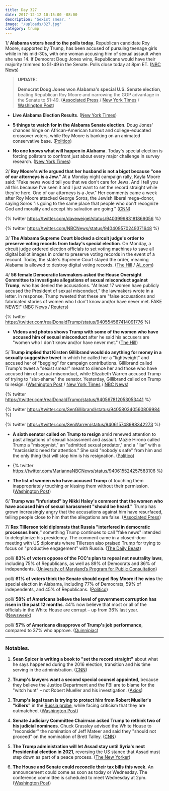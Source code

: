 ```yaml
---
title: Day 327
date: 2017-12-12 10:15:00 -08:00
description: 'Sexist smear. '
image: "/uploads/327.jpg"
category: trump
---
```


1/ **Alabama voters head to the polls today**. Republican candidate Roy Moore, supported by Trump, has been accused of pursuing teenage girls while in his mid-30s, with one woman accusing him of sexual assault when she was 14. If Democrat Doug Jones wins, Republicans would have their majority trimmed to 51-49 in the Senate. Polls close today at 8pm ET. ([NBC News](https://www.nbcnews.com/politics/first-read/alabama-race-has-big-stakes-trump-gop-2018-n828681))

> **UPDATE:**
>
> **Democrat Doug Jones won Alabama's special U.S. Senate election**, beating Republican Roy Moore and narrowing the GOP advantage in the Senate to 51-49. ([Associated Press](https://apnews.com/e2f3c87b2f6b4c05b5e8f8cab38dd48c) / [New York Times](https://www.nytimes.com/2017/12/12/us/politics/alabama-senate-race-winner.html) / [Washington Post](https://www.washingtonpost.com/powerpost/voters-head-to-the-polls-in-contentious-senate-race-in-alabama/2017/12/11/26e36b56-deb7-11e7-8679-a9728984779c_story.html)) 

* **Live Alabama Election Results**. ([New York Times](https://www.nytimes.com/elections/results/alabama-senate-special-election-roy-moore-doug-jones))

* **5 things to watch for in the Alabama Senate election**. Doug Jones' chances hinge on African-American turnout and college-educated crossover voters, while Roy Moore is banking on an animated conservative base. ([Politico](https://www.politico.com/story/2017/12/12/alabama-senate-moore-jones-election-291741))

* **No one knows what will happen in Alabama**. Today's special election is forcing pollsters to confront just about every major challenge in survey research. ([New York Times](https://www.nytimes.com/2017/12/12/upshot/alabama-election-polling-roy-moore.html))

2/ **Roy Moore's wife argued that her husband is not a bigot because "one of our attorneys is a Jew."** At a Monday night campaign rally, Kayla Moore said: "Fake news would tell you that we don't care for Jews. And I tell you all this because I've seen it and I just want to set the record straight while they're here. One of our attorneys is a Jew." Her comments came a week after Roy Moore attacked George Soros, the Jewish liberal mega-donor, saying Soros "is going to the same place that people who don't recognize God and morality and accept his salvation are going." ([CNN](https://www.cnn.com/2017/12/11/politics/kayla-moore-roy-rally-alabama-senate/index.html))

{% twitter https://twitter.com/daveweigel/status/940399983181869056 %}

{% twitter https://twitter.com/NBCNews/status/940409570249371648 %}

3/ **The Alabama Supreme Court blocked a circuit judge's order to preserve voting records from today's special election**. On Monday, a circuit judge ordered election officials to set voting machines to save all digital ballot images in order to preserve voting records in the event of a recount. Today, the state's Supreme Court stayed the order, meaning Alabama is allowed to destroy digital voting records. ([The Hill](http://thehill.com/homenews/campaign/364430-alabama-supreme-court-stays-order-to-preserve-voting-records-in-senate) / [AL.com](http://www.al.com/news/index.ssf/2017/12/in_final-hour_order_court_rule.html))

4/ **56 female Democratic lawmakers asked the House Oversight Committee to investigate allegations of sexual misconduct against Trump**, who has denied the accusations. "At least 17 women have publicly accused the President of sexual misconduct," the lawmakers wrote in a letter. In response, Trump tweeted that these are "false accusations and fabricated stories of women who I don't know and/or have never met. FAKE NEWS!" ([NBC News](https://www.nbcnews.com/storyline/sexual-misconduct/fifty-six-female-democratic-lawmakers-ask-house-investigate-trump-n828611) / [Reuters](https://www.reuters.com/article/us-usa-trump-women-congress/u-s-house-democratic-women-seek-probe-of-trump-misconduct-accusations-idUSKBN1E606Z))

{% twitter https://twitter.com/realDonaldTrump/status/940554567414091776 %}

* **Videos and photos shows Trump with some of the women who have accused him of sexual misconduct** after he said his accusers are "women who I don’t know and/or have never met." ([The Hill](http://thehill.com/homenews/administration/364506-footage-shows-trump-with-accusers-after-he-claimed-he-never-met-them))

5/ **Trump implied that Kirsten Gillibrand would do anything for money in a sexually suggestive tweet** in which he called her a "lightweight" and accused her of "begging" for campaign contributions. Gillibrand called Trump's tweet a "sexist smear" meant to silence her and those who have accused him of sexual misconduct, while Elizabeth Warren accused Trump of trying to "slut-shame" the senator. Yesterday, Gillibrand called on Trump to resign. ([Washington Post](https://www.washingtonpost.com/news/post-politics/wp/2017/12/12/trump-sends-sexually-suggestive-and-demeaning-tweet-about-gillibrand/) / [New York Times](https://www.nytimes.com/2017/12/12/us/politics/trump-blames-democrats-for-false-accusations-from-women.html) / [NBC News](https://www.nbcnews.com/politics/white-house/trump-attacks-kirsten-gillibrand-twitter-after-she-calls-him-resign-n828701))

{% twitter https://twitter.com/realDonaldTrump/status/940567812053053441 %}

{% twitter https://twitter.com/SenGillibrand/status/940580340560809984 %}

{% twitter https://twitter.com/SenWarren/status/940615748988342273 %}

* **A sixth senator called on Trump to resign** amid renewed attention to past allegations of sexual harassment and assault. Mazie Hirono called Trump a "misogynist," an "admitted sexual predator," and a "liar" with a "narcissistic need for attention." She said "nobody's safe" from him and the only thing that will stop him is his resignation. ([Politico](https://www.politico.com/story/2017/12/12/list-senators-who-say-trump-should-resign-291756))

* {% twitter https://twitter.com/MariannaNBCNews/status/940615524257583106 %}

* **The list of women who have accused Trump** of touching them inappropriately touching or kissing them without their permission. ([Washington Post](https://www.washingtonpost.com/politics/the-growing-list-of-women-who-have-stepped-forward-to-accuse-trump-of-touching-them-inappropriately/2016/10/15/a65ddf1c-92df-11e6-9c85-ac42097b8cc0_story.html))

6/ **Trump was "infuriated" by Nikki Haley's comment that the women who have accused him of sexual harassment "should be heard."** Trump has grown increasingly angry that the accusations against him have resurfaced, telling people close to him that the allegations are false. ([Associated Press](https://apnews.com/e3b50b28fa73426799e6ac63839057fb))

7/ **Rex Tillerson told diplomats that Russia "interfered in democratic processes here,"** something Trump continues to call "fake news" intended to delegitimize his presidency. The comment came in a closed-door meeting with US diplomats where Tillerson also praised Trump for trying to focus on "productive engagement" with Russia. ([The Daily Beast](https://www.thedailybeast.com/exclusive-rex-tillerson-in-meeting-with-us-diplomats-says-russia-interfered-in-election))

poll/ **83% of voters oppose of the FCC's plan to repeal net neutrality laws**, including 75% of Republicans, as well as 89% of Democrats and 86% of independents. ([University of Maryland’s Program for Public Consultation](http://www.publicconsultation.org/united-states/overwhelming-bipartisan-majority-opposes-repealing-net-neutrality/))

poll/ **61% of voters think the Senate should expel Roy Moore if he wins** the special election in Alabama, including 77% of Democrats, 59% of independents, and 45% of Republicans. ([Politico](https://www.politico.com/story/2017/12/12/poll-roy-moore-kick-out-of-senate-291929))

poll/ **58% of Americans believe the level of government corruption has risen in the past 12 months**. 44% now believe that most or all of the officials in the White House are corrupt – up from 36% last year. ([Newsweek](http://www.newsweek.com/trump-flynn-kushner-ivanka-corruption-ethics-744701))

poll/ **57% of Americans disapprove of Trump's job performance**, compared to 37% who approve. ([Quinnipiac](https://poll.qu.edu/national/release-detail?ReleaseID=2507))

---

### Notables.

1. **Sean Spicer is writing a book to "set the record straight"** about what he says happened during the 2016 election, transition and his time serving in the administration. ([CNN](https://www.cnn.com/2017/12/11/politics/sean-spicer-book-trump-election/index.html))

2. **Trump's lawyers want a second special counsel appointed**, because they believe the Justice Department and the FBI are to blame for the "witch hunt" – not Robert Mueller and his investigation. ([Axios](https://www.axios.com/trump-lawyers-want-second-special-counsel-appointed-now-2516838220.html))

3. **Trump's legal team is trying to protect him from Robert Mueller's "killers"** in the <a href="{{ site.baseurl }}/trump-russia-investigation/">Russia probe</a>, while facing criticism that they are outmatched. ([Washington Post](https://www.washingtonpost.com/politics/inside-trumps-legal-team-trying-to-protect-the-president-from-muellers-killers/2017/12/11/57e180c0-dc74-11e7-b859-fb0995360725_story.html))

4. **Senate Judiciary Committee Chairman asked Trump to rethink two of his judicial nominees**. Chuck Grassley advised the White House to "reconsider" the nomination of Jeff Mateer and said they "should not proceed" on the nomination of Brett Talley. ([CNN](https://www.cnn.com/2017/12/12/politics/trump-judicial-picks/index.html))

5. **The Trump administration will let Assad stay until Syria's next Presidential election in 2021**, reversing the US stance that Assad must step down as part of a peace process. ([The New Yorker](https://www.newyorker.com/sections/news/trump-to-let-assad-stay-until-2021-as-putin-declares-victory-in-syria))

6. **The House and Senate could reconcile their tax bills this week**. An announcement could come as soon as today or Wednesday. The conference committee is scheduled to meet Wednesday at 2pm. ([Washington Post](https://www.washingtonpost.com/news/business/wp/2017/12/12/congress-could-finalize-deal-to-reconcile-house-and-senate-tax-bills-as-soon-as-today-top-republican-says/))
